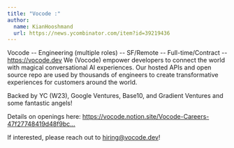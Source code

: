 ```yaml
---
title: "Vocode :"
author:
  name: KianHooshmand
  url: https://news.ycombinator.com/item?id=39219436
---
```

Vocode -- Engineering (multiple roles) -- SF&#x2F;Remote -- Full-time&#x2F;Contract -- <a href="https:&#x2F;&#x2F;vocode.dev">https:&#x2F;&#x2F;vocode.dev</a>
We (Vocode) empower developers to connect the world with magical conversational AI experiences. Our hosted APIs and open source repo are used by thousands of engineers to create transformative experiences for customers around the world.

Backed by YC (W23), Google Ventures, Base10, and Gradient Ventures and some fantastic angels!

Details on openings here: <a href="https:&#x2F;&#x2F;vocode.notion.site&#x2F;Vocode-Careers-47f27748419d48f9bcc3bbbb54118afa?pvs=4" rel="nofollow">https:&#x2F;&#x2F;vocode.notion.site&#x2F;Vocode-Careers-47f27748419d48f9bc...</a>

If interested, please reach out to hiring@vocode.dev!
